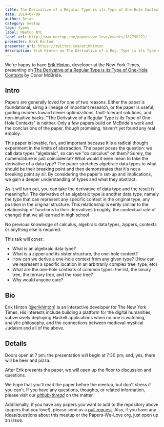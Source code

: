```yaml
---
title: The Derivative of a Regular Type is its Type of One-Hole Contexts
date: 2014-07-09
author: Brian
category: meetup
tags: types 
label: Meetup NYC
label_url: http://www.meetup.com/papers-we-love/events/182798272/
presenter: Erik Hinton
presenter_url: https://twitter.com/erikhinton
description: Erik Hinton on The Derivative of a Reg. Type is its Type of One-Hole Contexts
---
```


We're happy to have [Erik Hinton](https://source.opennews.org/en-US/articles/model-analysis/), developer at the New York Times, presenting on [The Derivative of a Regular Type is its Type of One-Hole Contexts](http://strictlypositive.org/diff.pdf) by Conor McBride. 

## Intro

Papers are generally loved for one of two reasons. Either the paper is foundational, siring a lineage of important research, or the paper is useful, guiding readers toward clever optimizations, fault-tolerant solutions, and non-intuitive hacks. "The Derivative of a Regular Type is its Type of One-Hole Contexts" is neither. Only a few papers build on McBride's work and the conclusions of the paper, though promising, haven't yet found any real employ.

This paper is lovable, fun, and important because it is a radical thought experiment in the limits of abstraction. The paper poses the question: we call data types "algebraic", so can we "do calculus" on them? Surely, the nomenclature is just coincidental? What would it even mean to take the derivative of a data type? The paper stretches algebraic data types to what should be their breaking point and then demonstrates that it's not a breaking point ay all. By considering the paper's set-up and implications, we gain a deeper understanding of types and what they abstract. 

As it will turn out, you can take the derivative of data type and the result is meaningful. The derivative of an algebraic type is another data type, namely the type that can represent any specific context in the original type, any position in the original structure. This relationship is eerily similar to the relationship of functions to their derivatives (roughly, the contextual rate of change) that we all learned in high school 

No previous knowledge of calculus, algebraic data types, zippers, contexts or anything else is required.

This talk will cover:

* What is an algebraic data type? 
* What is a zipper and its sister structure, the one-hole context?
* How can we derive a one-hole context from any given type? (How can we represent a specific location in an arbitrarily complex tree, type, etc)
* What are the one-hole contexts of common types: the list, the binary tree, the ternary tree, and the rose tree?
* Why would anyone care?

## Bio

Erik Hinton ([@erikhinton](https://twitter.com/erikhinton)) is an interactive developer for The New York Times. His interests include building a platform for the digital humanities, subversively deploying Haskell applications when no one is watching, analytic philosophy, and the connections between medieval mystical Judaism and all of the above.

## Details

Doors open at 7 pm; the presentation will begin at 7:30 pm; and, yes, there will be beer and pizza. 

After Erik presents the paper, we will open up the floor to discussion and questions.  

We hope that you'll read the paper before the meetup, but don't stress if you can't.  If you have any questions, thoughts, or related information, please visit our [*github-thread*](https://github.com/papers-we-love/papers-we-love/issues/118) on the matter.

Additionally, if you have any papers you want to add to the repository above (papers that you love!), please send us a [pull request](https://github.com/papers-we-love/papers-we-love/pulls). Also, if you have any ideas/questions about this meetup or the Papers-We-Love org, just open up an issue.


